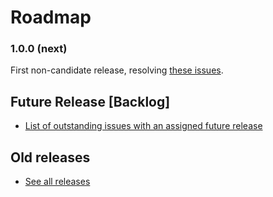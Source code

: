 # Roadmap

### 1.0.0 (next)
First non-candidate release, resolving [these issues](https://github.com/cuedo/github-webhooks/milestone/1).

## Future Release [Backlog]

* [List of outstanding issues with an assigned future release](https://github.com/cuedo/github-webhooks/milestones)

## Old releases

* [See all releases](https://github.com/cuedo/github-webhooks/releases)
